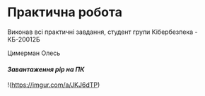 # Практична робота
Виконав всі практичні завдання, студент групи Кібербезпека - КБ-20012Б

Цимерман Олесь




#### _Завантаження pip на ПК_
!(https://imgur.com/a/JKJ6dTP)


